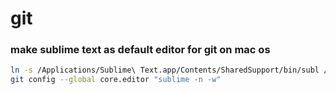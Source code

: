 # git

### make sublime text as default editor for git on mac os

```sh
ln -s /Applications/Sublime\ Text.app/Contents/SharedSupport/bin/subl /usr/local/bin/sublime
git config --global core.editor "sublime -n -w"
```
